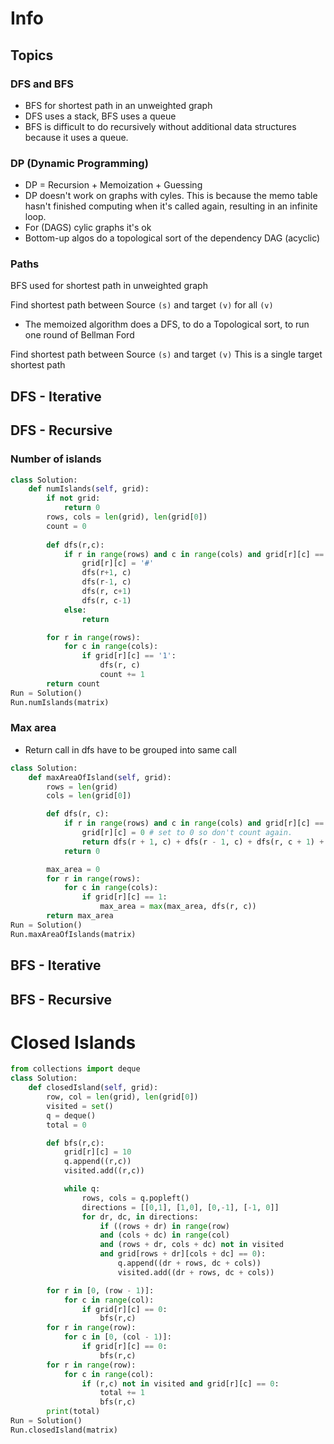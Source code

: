 # Info

## Topics
### DFS and BFS
- BFS for shortest path in an unweighted graph
- DFS uses a stack, BFS uses a queue 
- BFS is difficult to do recursively without additional data structures because it uses a queue.


### DP (Dynamic Programming)
- DP = Recursion + Memoization + Guessing
- DP doesn't work on graphs with cyles. This is because the memo table hasn't finished computing when it's called again, resulting in an infinite loop.
- For (DAGS) cylic graphs it's ok
- Bottom-up algos do a topological sort of the dependency DAG (acyclic)

### Paths
BFS used for shortest path in unweighted graph

Find shortest path between Source `(s)` and target `(v)` for all `(v)`
- The memoized algorithm does a DFS, to do a Topological sort, to run one round of Bellman Ford


Find shortest path between Source `(s)` and target `(v)`
This is a single target shortest path

## DFS - Iterative
## DFS - Recursive
### Number of islands
```python
class Solution:
    def numIslands(self, grid):
        if not grid:
            return 0
        rows, cols = len(grid), len(grid[0])
        count = 0
        
        def dfs(r,c):
            if r in range(rows) and c in range(cols) and grid[r][c] == '1':
                grid[r][c] = '#'
                dfs(r+1, c)
                dfs(r-1, c)
                dfs(r, c+1)
                dfs(r, c-1)
            else:
                return

        for r in range(rows):
            for c in range(cols):
                if grid[r][c] == '1':
                    dfs(r, c)
                    count += 1
        return count
Run = Solution()
Run.numIslands(matrix)
```
### Max area
- Return call in dfs have to be grouped into same call
```python
class Solution:
    def maxAreaOfIsland(self, grid):
        rows = len(grid)
        cols = len(grid[0])

        def dfs(r, c):
            if r in range(rows) and c in range(cols) and grid[r][c] == 1:
                grid[r][c] = 0 # set to 0 so don't count again. 
                return dfs(r + 1, c) + dfs(r - 1, c) + dfs(r, c + 1) + dfs(r, c - 1) + 1
            return 0

        max_area = 0
        for r in range(rows):
            for c in range(cols):
                if grid[r][c] == 1:
                    max_area = max(max_area, dfs(r, c))
        return max_area
Run = Solution()
Run.maxAreaOfIslands(matrix)
```
## BFS  - Iterative
## BFS - Recursive

# Closed Islands
```python
from collections import deque
class Solution:
    def closedIsland(self, grid):
        row, col = len(grid), len(grid[0])
        visited = set()
        q = deque()
        total = 0

        def bfs(r,c):
            grid[r][c] = 10
            q.append((r,c))
            visited.add((r,c))

            while q:
                rows, cols = q.popleft()
                directions = [[0,1], [1,0], [0,-1], [-1, 0]]
                for dr, dc, in directions:
                    if ((rows + dr) in range(row)
                    and (cols + dc) in range(col)
                    and (rows + dr, cols + dc) not in visited
                    and grid[rows + dr][cols + dc] == 0):
                        q.append((dr + rows, dc + cols))
                        visited.add((dr + rows, dc + cols))

        for r in [0, (row - 1)]:
            for c in range(col):
                if grid[r][c] == 0:
                    bfs(r,c)
        for r in range(row):
            for c in [0, (col - 1)]:
                if grid[r][c] == 0:
                    bfs(r,c)
        for r in range(row):
            for c in range(col):
                if (r,c) not in visited and grid[r][c] == 0:
                    total += 1
                    bfs(r,c)
        print(total)
Run = Solution()
Run.closedIsland(matrix)
```

